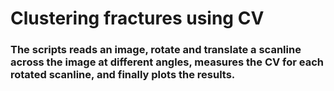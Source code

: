 # Clustering fractures using CV 

### The scripts reads an image, rotate and translate a scanline across the image at different angles, measures the CV for each rotated scanline, and finally plots the results.
